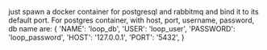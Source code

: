 just spawn a docker container for postgresql and rabbitmq and bind it to its default port.
For postgres container, with host, port, username, password, db name are:
{
  'NAME': 'loop_db',
  'USER': 'loop_user',
  'PASSWORD': 'loop_password',
  'HOST': '127.0.0.1',
  'PORT': '5432',
}
